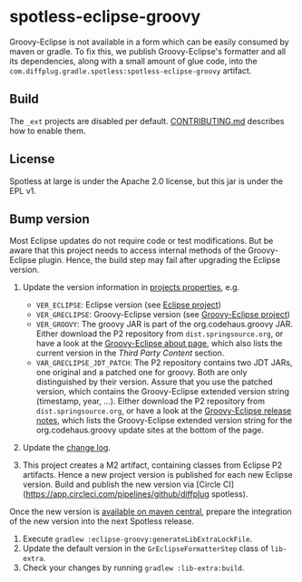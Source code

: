 # spotless-eclipse-groovy

Groovy-Eclipse is not available in a form which can be easily consumed by maven or gradle.
To fix this, we publish Groovy-Eclipse's formatter and all its dependencies, along with a small amount of glue code, into the `com.diffplug.gradle.spotless:spotless-eclipse-groovy` artifact.

## Build

The `_ext` projects are disabled per default. [CONTRIBUTING.md](../../CONTRIBUTING.md)
describes how to enable them.

## License

Spotless at large is under the Apache 2.0 license, but this jar is under the EPL v1.

## Bump version

Most Eclipse updates do not require code or test modifications. But be aware that this project
needs to access internal methods of the Groovy-Eclipse plugin. Hence, the build step may fail
after upgrading the Eclipse version.

1. Update the version information in [projects properties](gradle.properties), e.g.
    * `VER_ECLIPSE`: Eclipse version (see [Eclipse project](https://projects.eclipse.org/projects/eclipse/governance))
    * `VER_GRECLIPSE`: Groovy-Eclipse version (see [Groovy-Eclipse project](https://github.com/groovy/groovy-eclipse/wiki#news))
    * `VER_GROOVY`: The groovy JAR is part of the org.codehaus.groovy JAR. Either download the P2 repository from `dist.springsource.org`, or have a look at the [Groovy-Eclipse about page](https://github.com/groovy/groovy-eclipse/blob/master/base/org.codehaus.groovy40/about.html), which also lists the current version in the *Third Party Content* section.
    * `VAR_GRECLIPSE_JDT_PATCH`: The P2 repository contains two JDT JARs, one original and a patched one for groovy. Both are only distinguished by their version. Assure that you use the patched version, which contains the Groovy-Eclipse extended version string (timestamp, year, ...). Either download the P2 repository from `dist.springsource.org`, or have a look at the [Groovy-Eclipse release notes](https://github.com/groovy/groovy-eclipse/wiki#news), which lists the Groovy-Eclipse extended version string for the org.codehaus.groovy update sites at the bottom of the page.

2. Update the [change log](CHANGES.md).

3. This project creates a M2 artifact, containing classes from Eclipse P2 artifacts. Hence a new project version is published for each new Eclipse version. Build and publish the new version via [Circle CI](https://app.circleci.com/pipelines/github/diffplug spotless).

Once the new version is [available on maven central](https://search.maven.org/artifact/com.diffplug.spotless/spotless-eclipse-groovy), prepare the integration of the new version
into the next Spotless release.

1. Execute `gradlew :eclipse-groovy:generateLibExtraLockFile`.
2. Update the default version in the `GrEclipseFormatterStep` class of `lib-extra`.
3. Check your changes by running `gradlew :lib-extra:build`.
